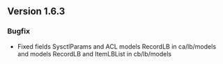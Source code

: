 ## Version 1.6.3

### Bugfix
- Fixed fields SysctlParams and ACL models RecordLB in ca/lb/models and models RecordLB and ItemLBList in cb/lb/models
